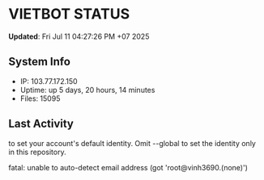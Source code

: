 # VIETBOT STATUS
**Updated**: Fri Jul 11 04:27:26 PM +07 2025

## System Info
- IP: 103.77.172.150
- Uptime: up 5 days, 20 hours, 14 minutes
- Files: 15095

## Last Activity

to set your account's default identity.
Omit --global to set the identity only in this repository.

fatal: unable to auto-detect email address (got 'root@vinh3690.(none)')
